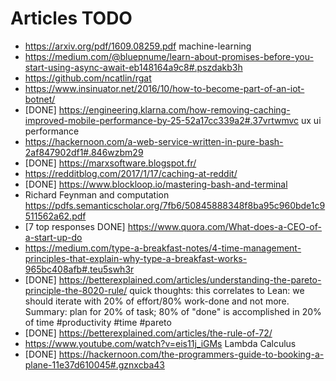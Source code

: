 # Articles TODO

* https://arxiv.org/pdf/1609.08259.pdf machine-learning
* https://medium.com/@bluepnume/learn-about-promises-before-you-start-using-async-await-eb148164a9c8#.pszdakb3h
* https://github.com/ncatlin/rgat
* https://www.insinuator.net/2016/10/how-to-become-part-of-an-iot-botnet/
* [DONE] https://engineering.klarna.com/how-removing-caching-improved-mobile-performance-by-25-52a17cc339a2#.37vrtwmvc ux ui performance
* https://hackernoon.com/a-web-service-written-in-pure-bash-2af847902df1#.846wzbm29
* [DONE] https://marxsoftware.blogspot.fr/
* https://redditblog.com/2017/1/17/caching-at-reddit/
* [DONE] https://www.blockloop.io/mastering-bash-and-terminal
* Richard Feynman and computation https://pdfs.semanticscholar.org/7fb6/50845888348f8ba95c960bde1c9511562a62.pdf
* [7 top responses DONE] https://www.quora.com/What-does-a-CEO-of-a-start-up-do
* https://medium.com/type-a-breakfast-notes/4-time-management-principles-that-explain-why-type-a-breakfast-works-965bc408afb#.teu5swh3r
* [DONE] https://betterexplained.com/articles/understanding-the-pareto-principle-the-8020-rule/ quick thoughts: this correlates to Lean: we should iterate with 20% of effort/80% work-done and not more. Summary: plan for 20% of task; 80% of "done" is accomplished in 20% of time #productivity #time #pareto
* [DONE] https://betterexplained.com/articles/the-rule-of-72/
* https://www.youtube.com/watch?v=eis11j_iGMs Lambda Calculus
* [DONE] https://hackernoon.com/the-programmers-guide-to-booking-a-plane-11e37d610045#.gznxcba43
